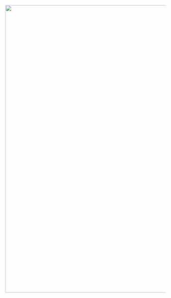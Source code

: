 <p align="center">
  <a href="https://www.hkv.nl/">
  <img width="900" src="https://github.com/HKV-products-services/.github/hkv-banner.png"></a>
</p>
